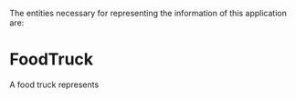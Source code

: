 The entities necessary for representing the information of this application are:

# FoodTruck
A food truck represents